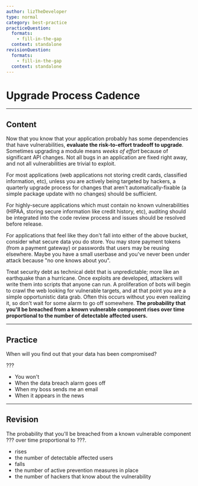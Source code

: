 ```yaml
---
author: lizTheDeveloper
type: normal
category: best-practice
practiceQuestion:
  formats:
    - fill-in-the-gap
  context: standalone
revisionQuestion:
  formats:
    - fill-in-the-gap
  context: standalone
---
```


# Upgrade Process Cadence


---

## Content

Now that you know that your application probably has some dependencies that have vulnerabilities, **evaluate the risk-to-effort tradeoff to upgrade**. Sometimes upgrading a module means *weeks of effort* because of significant API changes. Not all bugs in an application are fixed right away, and not all vulnerabilities are trivial to exploit.

For most applications (web applications not storing credit cards, classified information, etc), unless you are actively being targeted by hackers, a quarterly upgrade process for changes that aren't automatically-fixable (a simple package update with no changes) should be sufficient.

For highly-secure applications which must contain no known vulnerabilities (HIPAA, storing secure information like credit history, etc), auditing should be integrated into the code review process and issues should be resolved before release.

For applications that feel like they don't fall into either of the above bucket, consider what secure data you do store. You may store payment tokens (from a payment gateway) or passwords that users may be reusing elsewhere. Maybe you have a small userbase and you've never been under attack because "no one knows about you".

Treat security debt as technical debt that is unpredictable; more like an earthquake than a hurricane. Once exploits are developed, attackers will write them into scripts that anyone can run. A proliferation of bots will begin to crawl the web looking for vulnerable targets, and at that point you are a simple opportunistic data grab. Often this occurs without you even realizing it, so don't wait for some alarm to go off somewhere. **The probability that you'll be breached from a known vulnerable component rises over time proportional to the number of detectable affected users.**


---

## Practice

When will you find out that your data has been compromised?

???

- You won't
- When the data breach alarm goes off
- When my boss sends me an email
- When it appears in the news


---

## Revision

The probability that you'll be breached from a known vulnerable component ??? over time proportional to ???.

- rises
- the number of detectable affected users
- falls
- the number of active prevention measures in place
- the number of hackers that know about the vulnerability
